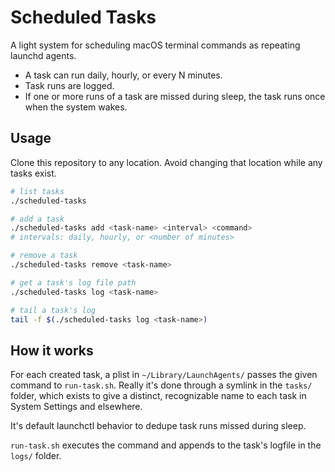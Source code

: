 # Scheduled Tasks

A light system for scheduling macOS terminal commands as repeating launchd agents.

- A task can run daily, hourly, or every N minutes.
- Task runs are logged.
- If one or more runs of a task are missed during sleep, the task runs once when the system wakes.

## Usage

Clone this repository to any location. Avoid changing that location while any tasks exist.

```sh
# list tasks
./scheduled-tasks

# add a task
./scheduled-tasks add <task-name> <interval> <command>
# intervals: daily, hourly, or <number of minutes>

# remove a task
./scheduled-tasks remove <task-name>

# get a task's log file path
./scheduled-tasks log <task-name>

# tail a task's log
tail -f $(./scheduled-tasks log <task-name>)
```

## How it works

For each created task, a plist in `~/Library/LaunchAgents/` passes the given command to `run-task.sh`. Really it's done through a symlink in the `tasks/` folder, which exists to give a distinct, recognizable name to each task in System Settings and elsewhere.

It's default launchctl behavior to dedupe task runs missed during sleep.

`run-task.sh` executes the command and appends to the task's logfile in the `logs/` folder.
